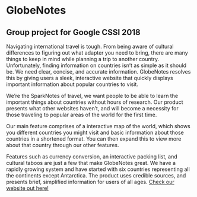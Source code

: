
# GlobeNotes
## Group project for Google CSSI 2018 

Navigating international travel is tough. From being aware of cultural differences to figuring out what adapter you need to bring, there are many things to keep in mind while planning a trip to another country. Unfortunately, finding information on countries isn’t as simple as it should be. We need clear, concise, and accurate information. GlobeNotes resolves this by giving users a sleek, interactive website that quickly displays important information about popular countries to visit. 

We’re the SparkNotes of travel, we want people to be able to learn the important things about countries without hours of research. Our product presents what other websites haven’t, and will become a necessity for those traveling to popular areas of the world for the first time. 

Our main feature comprises of a interactive map of the world, which shows you different countries you might visit and basic information about those countries in a shortened format. You can then expand this to view more about that country through our other features.

Features such as currency conversion, an interactive packing list, and cultural taboos are just a few that make GlobeNotes great. We have a rapidly growing system and have started with six countries representing all the continents except Antarctica. The product uses credible sources, and presents brief, simplified information for users of all ages. [Check our website out here!](https://www.globe-notes.com)
